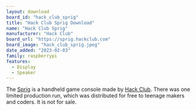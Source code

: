 ```yaml
---
layout: download
board_id: "hack_club_sprig"
title: "Hack Club Sprig Download"
name: "Hack Club Sprig"
manufacturer: "Hack Club"
board_url: "https://sprig.hackclub.com"
board_image: "hack_club_sprig.jpeg"
date_added: "2023-02-03"
family: raspberrypi
features:  
  - Display  
  - Speaker
---
```


The [Sprig](https://sprig.hackclub.com) is a handheld game console made by
[Hack Club](https://hackclub.com). There was one limited production run, which
was distributed for free to teenage makers and coders. It is not for sale.
